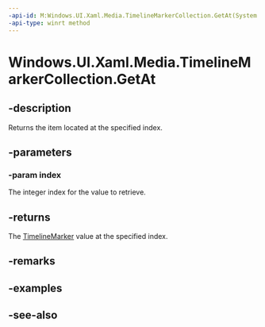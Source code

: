```yaml
---
-api-id: M:Windows.UI.Xaml.Media.TimelineMarkerCollection.GetAt(System.UInt32)
-api-type: winrt method
---
```


<!-- Method syntax
public Windows.UI.Xaml.Media.TimelineMarker GetAt(System.UInt32 index)
-->

# Windows.UI.Xaml.Media.TimelineMarkerCollection.GetAt

## -description
Returns the item located at the specified index.


## -parameters
### -param index
The integer index for the value to retrieve.

## -returns
The [TimelineMarker](timelinemarker.md) value at the specified index.

## -remarks

## -examples

## -see-also
